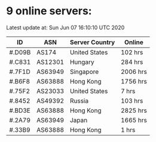 # 9 online servers:

Latest update at: Sun Jun 07 16:10:10 UTC 2020

| ID | ASN | Server Country | Online |
| -- | --- | -------------- | ------ |
| #.D09B | AS174 | United States | 102 hrs |
| #.C831 | AS12301 | Hungary | 284 hrs |
| #.7F1D | AS63949 | Singapore | 2006 hrs |
| #.B6F8 | AS63888 | Hong Kong | 1756 hrs |
| #.75F2 | AS23033 | United States | 7 hrs |
| #.8452 | AS49392 | Russia | 103 hrs |
| #.BD3E | AS63888 | Hong Kong | 2825 hrs |
| #.2A79 | AS63949 | Japan | 1665 hrs |
| #.33B9 | AS63888 | Hong Kong | 1 hrs |

